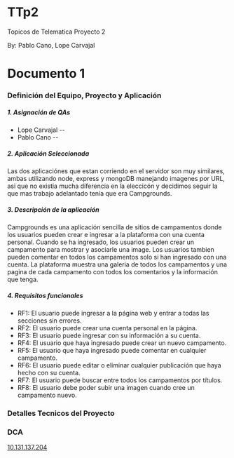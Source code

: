 # TTp2
Topicos de Telematica Proyecto 2

By: Pablo Cano, Lope Carvajal

# Documento 1
### Definición	del	Equipo,	Proyecto	y	Aplicación
##### 1. Asignación de QAs
  * Lope Carvajal -- 
  * Pablo Cano --  
 
##### 2. Aplicación Seleccionada
Las dos aplicaciónes que estan corriendo en el servidor son muy similares, ambas utilizando node, express y mongoDB manejando imagenes por URL, asi que no existia mucha diferencia en la eleccicón y decidimos seguir la que mas trabajo adelantado tenía que era Campgrounds.  
##### 3. Descripción de la aplicación
Campgrounds es una aplicación sencilla de sitios de campamentos donde los usuarios pueden crear e ingresar a la plataforma con una cuenta personal. Cuando se ha ingresado, los usuarios pueden crear un campamento para mostrar y asociarle una image. Los usuarios tambien pueden comentar en todos los campamentos solo si han ingresado con una cuenta. La plataforma muestra una galeria de todos los campamentos y una pagina de cada campamento con todos los comentarios y la información que tenga.
##### 4. Requisitos funcionales
  * RF1: El usuario puede ingresar a la página web y entrar a todas las secciones sin errores.
  * RF2: El usuario puede crear una cuenta personal en la página.
  * RF3: El usuario puede ingresar con su información a su cuenta.
  * RF4: El usuario que haya ingresado puede crear un nuevo campamento.
  * RF5: El usuario que haya ingresado puede comentar en cualquier campamento.
  * RF6: El usuario puede editar o eliminar cualquier publicación que haya hecho con su cuenta.
  * RF7: El usuario puede buscar entre todos los campamentos por títulos.
  * RF8: El usuario debe poder subir una imagen cuando cree un campamento nuevo.
 
### Detalles Tecnicos del Proyecto

### DCA 
[10.131.137.204](http://10.131.137.204)
